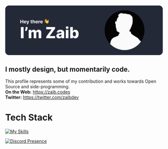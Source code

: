 ![Github Banner](https://github.com/heyzaib/heyzaib/blob/main/Github%20Banner.svg)
## I mostly design, but momentarily code.

This profile represents some of my contribution and works towards Open Source and side-programming. <br />
**On the Web:** https://zaib.codes <br />
**Twitter:** https://twitter.com/zaibdev <br />

# Tech Stack
[![My Skills](https://skillicons.dev/icons?i=js,html,css,react,python)](https://skillicons.dev)

[![Discord Presence](https://lanyard.cnrad.dev/api/903665792300769290)](https://discord.com/users/903665792300769290)
